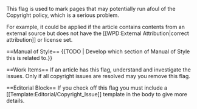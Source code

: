 This flag is used to mark pages that may potentially run afoul of the Copyright policy, which is a serious problem.

For example, it could be applied if the article contains contents from an external source but does not have the [[WPD:External Attribution|correct attribution]] or license set.

==Manual of Style==
{{TODO | Develop which section of Manual of Style this is related to.}}

==Work Items==
If an article has this flag, understand and investigate the issues. Only if all copyright issues are resolved may you remove this flag.

==Editorial Block==
If you check off this flag you must include a [[Template:Editorial/Copyright_Issue]] template in the body to give more details.